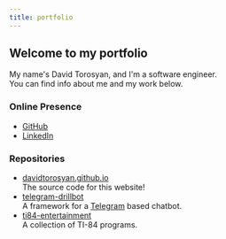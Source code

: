 ```yaml
---
title: portfolio
---
```


## Welcome to my portfolio

My name's David Torosyan, and I'm a software engineer.  
You can find info about me and my work below.

### Online Presence
- [GitHub](https://github.com/davidtorosyan)
- [LinkedIn](https://www.linkedin.com/in/david-torosyan)

### Repositories
- [davidtorosyan.github.io](https://github.com/davidtorosyan/davidtorosyan.github.io)  
  The source code for this website!
- [telegram-drillbot](https://github.com/davidtorosyan/telegram-drillbot)  
  A framework for a [Telegram](https://telegram.org/) based chatbot.
- [ti84-entertainment](https://github.com/davidtorosyan/ti84-entertainment)  
  A collection of TI-84 programs.
  